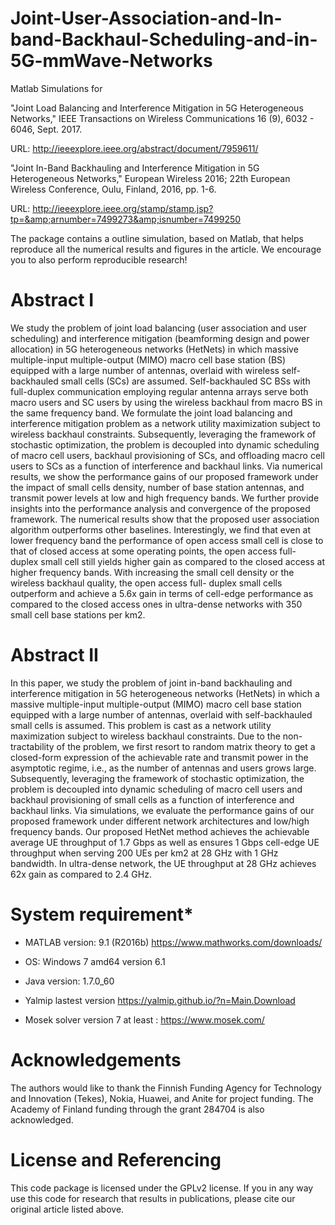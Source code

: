 # Joint-User-Association-and-In-band-Backhaul-Scheduling-and-in-5G-mmWave-Networks
Matlab Simulations for 

"Joint Load Balancing and Interference Mitigation in 5G Heterogeneous Networks," IEEE Transactions on Wireless Communications 16 (9), 6032 - 6046, Sept. 2017.

URL: http://ieeexplore.ieee.org/abstract/document/7959611/

"Joint In-Band Backhauling and Interference Mitigation in 5G Heterogeneous Networks," European Wireless 2016; 22th European Wireless Conference, Oulu, Finland, 2016, pp. 1-6. 

URL: http://ieeexplore.ieee.org/stamp/stamp.jsp?tp=&amp;arnumber=7499273&amp;isnumber=7499250



The package contains a outline simulation, based on Matlab, that helps reproduce all the numerical results and figures in the article. We encourage you to also perform reproducible research!

# Abstract I
We study the problem of joint load balancing (user association and user scheduling) and interference mitigation (beamforming design and power allocation) in 5G heterogeneous networks (HetNets) in which massive multiple-input multiple-output (MIMO) macro cell base station (BS) equipped with a large number of antennas, overlaid with wireless self-backhauled small cells (SCs) are assumed. Self-backhauled SC BSs with full-duplex communication employing regular antenna arrays serve both macro users and SC users by using the wireless backhaul from macro BS in the same frequency band. We formulate the joint load balancing and interference mitigation problem as a network utility maximization subject to wireless backhaul constraints. Subsequently, leveraging the framework of stochastic optimization, the problem is decoupled into dynamic scheduling of macro cell users, backhaul provisioning of SCs, and offloading macro cell users to SCs as a function of interference and backhaul links. Via numerical results, we show the performance gains of our proposed framework under the impact of small cells density, number of base station antennas, and transmit power levels at low and high frequency bands. We further provide insights into the performance analysis and convergence of the proposed framework. The numerical results show that the proposed user association algorithm outperforms other baselines. Interestingly, we find that even at lower frequency band the performance of open access small cell is close to that of closed access at some operating points, the open access full- duplex small cell still yields higher gain as compared to the closed access at higher frequency bands. With increasing the small cell density or the wireless backhaul quality, the open access full- duplex small cells outperform and achieve a 5.6x gain in terms of cell-edge performance as compared to the closed access ones in ultra-dense networks with 350 small cell base stations per km2.

# Abstract II
In this paper, we study the problem of joint in-band backhauling and interference mitigation in 5G heterogeneous networks (HetNets) in which a massive multiple-input multiple-output (MIMO) macro cell base station equipped with a large number of antennas, overlaid with self-backhauled small cells is assumed. This problem is cast as a network utility maximization subject to wireless backhaul constraints. Due to the non-tractability of the problem, we first resort to random matrix theory to get a closed-form expression of the achievable rate and transmit power in the asymptotic regime, i.e., as the number of antennas and users grows large. Subsequently, leveraging the framework of stochastic optimization, the problem is decoupled into dynamic scheduling of macro cell users and backhaul provisioning of small cells as a function of interference and backhaul links. Via simulations, we evaluate the performance gains of our proposed framework under different network architectures and low/high frequency bands. Our proposed HetNet method achieves the achievable average UE throughput of 1.7 Gbps as well as ensures 1 Gbps cell-edge UE throughput when serving 200 UEs per km2 at 28 GHz with 1 GHz bandwidth. In ultra-dense network, the UE throughput at 28 GHz achieves 62x gain as compared to 2.4 GHz.

# System requirement*
-  MATLAB version: 9.1 (R2016b)  https://www.mathworks.com/downloads/

- OS: Windows 7 amd64 version 6.1

- Java version: 1.7.0_60

- Yalmip lastest version https://yalmip.github.io/?n=Main.Download

- Mosek solver version 7 at least : https://www.mosek.com/

# Acknowledgements
The authors would like to thank the Finnish Funding Agency for Technology and Innovation (Tekes), Nokia, Huawei, and Anite for project funding. The Academy of Finland funding through the grant 284704 is also acknowledged.

# License and Referencing
This code package is licensed under the GPLv2 license. If you in any way use this code for research that results in publications, please cite our original article listed above.
